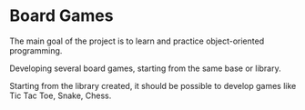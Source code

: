 # Board Games

The main goal of the project is to learn and practice object-oriented programming.

Developing several board games, starting from the same base or library.

Starting from the library created, it should be possible to develop games like Tic Tac Toe, Snake, Chess.
